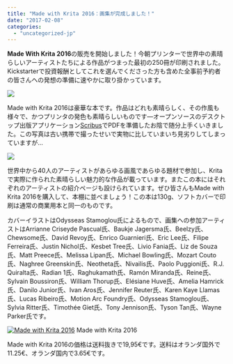 ```yaml
---
title: "Made with Krita 2016：画集が完成しました！"
date: "2017-02-08"
categories: 
  - "uncategorized-jp"
---
```


**Made With Krita 2016**の販売を開始しました！今朝プリンターで世界中の素晴らしいアーティストたちによる作品がつまった最初の250冊が印刷されました。Kickstarterで投資報酬としてこれを選んでくださった方も含めた全事前予約者の皆さんへの発想の準備に速やかに取り掛かっています。

[![](/images/posts/2017/sending-out-225x300.jpg)](/images/posts/2017/sending-out.jpg)

Made with Krita 2016は豪華な本です。作品はどれも素晴らしく、その作風も様々で、かつプリンタの発色も素晴らしいものです―オープンソースのデスクトップ出版アプリケーション[Scribus](https://www.scribus.net)でPDFを準備したお陰で随分上手くいきました。この写真は古い携帯で撮ったせいで実物に比していまいち見劣りしてしまっていますが…

[![](/images/posts/2017/artbook-spread-300x225.jpg)](/images/posts/2017/artbook-spread.jpg)

世界中から40人のアーティストがあらゆる画風であらゆる題材で参加し、Kritaで実際に作られた素晴らしい魅力的な作品が載っています。またこの本にはそれぞれのアーティストの紹介ページも設けられています。ぜひ皆さんもMade with Krita 2016を購入して、本棚に並べましょう！この本は130g、ソフトカバーで印刷は通常の商業用本と同一のものです。

カバーイラストはOdysseas Stamoglou氏によるもので、画集への参加アーティストはArrianne Criseyde Pascual氏、Baukje Jagersma氏、Beelzy氏、Chewsome氏、David Revoy氏、Enrico Guarnieri氏、Eric Lee氏、Filipe Ferreira氏、Justin Nichol氏、Kesbet Tree氏、Livio Fania氏、Liz de Souza氏、Matt Preece氏、Melissa Lipan氏、Michael Bowling氏、Mozart Couto氏、Naghree Greenskin氏、Neotheta氏、Nivailis氏、Paolo Puggioni氏、R.J. Quiralta氏、Radian 1氏、Raghukamath氏、Ramón Miranda氏、Reine氏、Sylvain Boussiron氏、William Thorup氏、Elésiane Huve氏、Amelia Hamrick氏、Danilo Junior氏、Ivan Aros氏、Jennifer Reuter氏、Karen Kaye Llamas氏、Lucas Ribeiro氏、Motion Arc Foundry氏、Odysseas Stamoglou氏、Sylvia Ritter氏、Timothée Giet氏、Tony Jennison氏、Tyson Tan氏、Wayne Parker氏です。

[![Made with Krita 2016](/images/posts/2017/cover_small-217x300.png)](/images/posts/2016/cover_small.png) Made with Krita 2016

Made with Krita 2016の価格は送料抜きで19,95€です。送料はオランダ国外で11.25€、オランダ国内で3.65€です。
